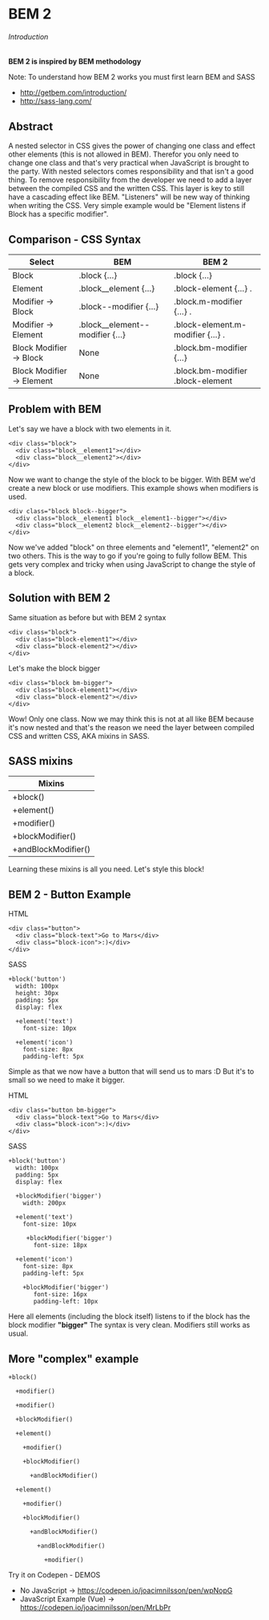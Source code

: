 # BEM 2

###### Introduction

**BEM 2 is inspired by BEM methodology**

Note: To understand how BEM 2 works you must first learn BEM and SASS
- http://getbem.com/introduction/
- http://sass-lang.com/

## Abstract

A nested selector in CSS gives the power of changing one class and effect other
elements (this is not allowed in BEM). Therefor you only need to change one
class and that's very practical when JavaScript is brought to the party. With
nested selectors comes responsibility and that isn't a good thing. To remove
responsibility from the developer we need to add a layer between the compiled
CSS and the written CSS. This layer is key to still have a cascading effect
like BEM. "Listeners" will be new way of thinking when writing the CSS. Very
simple example would be "Element listens if Block has a specific modifier".

## Comparison - CSS Syntax

| Select	                  | BEM	                          | BEM 2
| ------------------------- | ----------------------------- | --------------------------------- |
| Block	                    | .block {…}	                  | .block {…}                        |
| Element	                  | .block__element {…}	          | .block-element {…} .              |
| Modifier -> Block         | .block--modifier {…}	        | .block.m-modifier {…} .           |
| Modifier -> Element       | .block__element--modifier {…} | .block-element.m-modifier {…} .   |
| Block Modifier -> Block	  | None	                        | .block.bm-modifier {…}            |
| Block Modifier -> Element	| None	                        | .block.bm-modifier .block-element |

## Problem with BEM

Let's say we have a block with two elements in it.

```
<div class="block">
  <div class="block__element1"></div>
  <div class="block__element2"></div>
</div>
```

Now we want to change the style of the block to be bigger. With BEM we'd create a new block or use modifiers.
This example shows when modifiers is used.

```
<div class="block block--bigger">
  <div class="block__element1 block__element1--bigger"></div>
  <div class="block__element2 block__element2--bigger"></div>
</div>
```

Now we've added "block" on three elements and "element1", "element2" on two others. This is the way to go if you're going
to fully follow BEM. This gets very complex and tricky when using JavaScript to change the style of a block.

## Solution with BEM 2

Same situation as before but with BEM 2 syntax

```
<div class="block">
  <div class="block-element1"></div>
  <div class="block-element2"></div>
</div>
```

Let's make the block bigger

```
<div class="block bm-bigger">
  <div class="block-element1"></div>
  <div class="block-element2"></div>
</div>
```

Wow! Only one class. Now we may think this is not at all like BEM because it's
now nested and that's the reason we need the layer between compiled CSS and
written CSS, AKA mixins in SASS.

## SASS mixins

| Mixins	             |
| -------------------- |
| +block()	           |
| +element()	         |
| +modifier()          |
| +blockModifier()     |
| +andBlockModifier()	 |

Learning these mixins is all you need.
Let's style this block!

## BEM 2 - Button Example

HTML
```
<div class="button">
  <div class="block-text">Go to Mars</div>
  <div class="block-icon">:)</div>
</div>
```

SASS
```
+block('button')
  width: 100px
  height: 30px
  padding: 5px
  display: flex

  +element('text')
    font-size: 10px

  +element('icon')
    font-size: 8px
    padding-left: 5px
```

Simple as that we now have a button that will send us to mars :D But it's to
small so we need to make it bigger.

HTML
```
<div class="button bm-bigger">
  <div class="block-text">Go to Mars</div>
  <div class="block-icon">:)</div>
</div>
```

SASS
```
+block('button')
  width: 100px
  padding: 5px
  display: flex

  +blockModifier('bigger')
    width: 200px

  +element('text')
    font-size: 10px

     +blockModifier('bigger')
       font-size: 18px

  +element('icon')
    font-size: 8px
    padding-left: 5px

    +blockModifier('bigger')
       font-size: 16px
       padding-left: 10px
```

Here all elements (including the block itself) listens to if the block has the
block modifier **"bigger"** The syntax is very clean. Modifiers still works as usual.

## More "complex" example

```
+block()

  +modifier()

  +modifier()

  +blockModifier()

  +element()

    +modifier()

    +blockModifier()

      +andBlockModifier()

  +element()

    +modifier()

    +blockModifier()

      +andBlockModifier()

        +andBlockModifier()

          +modifier()
```

Try it on Codepen - DEMOS
- No JavaScript -> https://codepen.io/joacimnilsson/pen/wpNopG
- JavaScript Example (Vue) -> https://codepen.io/joacimnilsson/pen/MrLbPr
